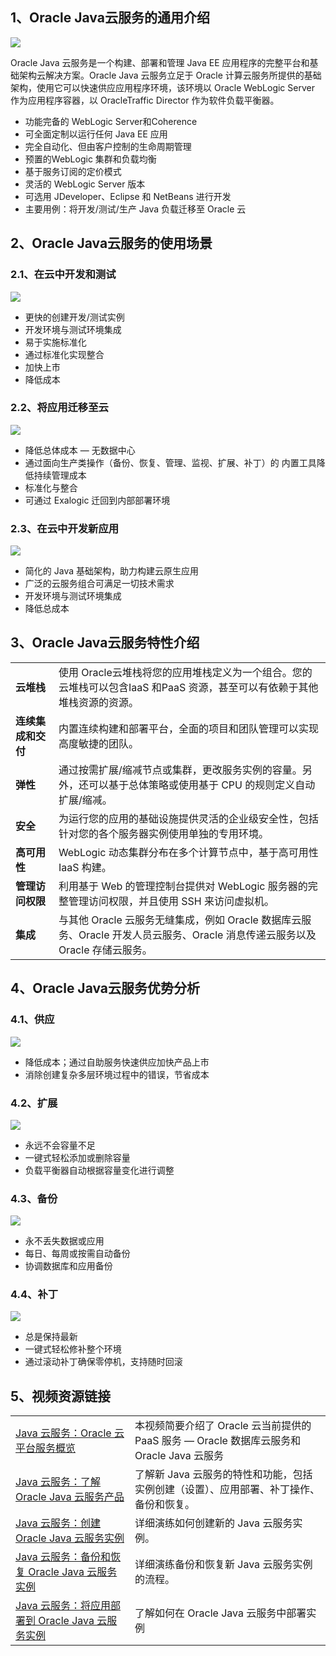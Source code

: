 ## 1、Oracle Java云服务的通用介绍

![](https://public-supply-service.oss-cn-beijing.aliyuncs.com/public_dev_supplier/f109c5c2-a231-457d-a918-770261176fd9.png)

Oracle Java 云服务是一个构建、部署和管理 Java EE 应用程序的完整平台和基础架构云解决方案。Oracle Java 云服务立足于 Oracle 计算云服务所提供的基础架构，使用它可以快速供应应用程序环境，该环境以 Oracle WebLogic Server 作为应用程序容器，以 OracleTraffic Director 作为软件负载平衡器。

- 功能完备的 WebLogic Server和Coherence
- 可全面定制以运行任何 Java EE 应用
- 完全自动化、但由客户控制的生命周期管理
- 预置的WebLogic 集群和负载均衡
- 基于服务订阅的定价模式
- 灵活的 WebLogic Server 版本
- 可选用 JDeveloper、Eclipse 和 NetBeans 进行开发
- 主要用例：将开发/测试/生产 Java 负载迁移至 Oracle 云

## 2、Oracle Java云服务的使用场景

### 2.1、在云中开发和测试

![](https://public-supply-service.oss-cn-beijing.aliyuncs.com/public_dev_supplier/fd9e1600-be51-4459-96cc-0de5e1f44dc3.png)

- 更快的创建开发/测试实例
- 开发环境与测试环境集成
- 易于实施标准化
- 通过标准化实现整合
- 加快上市
- 降低成本

### 2.2、将应用迁移至云

![](https://public-supply-service.oss-cn-beijing.aliyuncs.com/public_dev_supplier/60fa8487-057c-4a13-8c4d-784ba31bc9e1.png)

- 降低总体成本 — 无数据中心
- 通过面向生产类操作（备份、恢复、管理、监视、扩展、补丁）的 内置工具降低持续管理成本
- 标准化与整合
- 可通过 Exalogic 迁回到内部部署环境

### 2.3、在云中开发新应用

![](https://public-supply-service.oss-cn-beijing.aliyuncs.com/public_dev_supplier/349124d1-29b0-4d55-95fc-ecf7734683f7.png)

- 简化的 Java 基础架构，助力构建云原生应用
- 广泛的云服务组合可满足一切技术需求
- 开发环境与测试环境集成
- 降低总成本

## 3、Oracle Java云服务特性介绍

<table dir="auto" class=\"table table-bordered table-striped table-condensed\">
<tbody>
<tr>
<td><strong>云堆栈</strong></td>
<td>使用 Oracle云堆栈将您的应用堆栈定义为一个组合。您的云堆栈可以包含IaaS 和PaaS 资源，甚至可以有依赖于其他堆栈资源的资源。</td>
</tr>
<tr>
<td><strong>连续集成和交付</strong></td>
<td>内置连续构建和部署平台，全面的项目和团队管理可以实现高度敏捷的团队。</td>
</tr>
<tr>
<td><strong>弹性</strong></td>
<td>通过按需扩展/缩减节点或集群，更改服务实例的容量。另外，还可以基于总体策略或使用基于 CPU 的规则定义自动扩展/缩减。</td>
</tr>
<tr>
<td><strong>安全</strong></td>
<td>为运行您的应用的基础设施提供灵活的企业级安全性，包括针对您的各个服务器实例使用单独的专用环境。</td>
</tr>
<tr>
<td><strong>高可用性</strong></td>
<td>WebLogic 动态集群分布在多个计算节点中，基于高可用性 IaaS 构建。</td>
</tr>
<tr>
<td><strong>管理访问权限</strong></td>
<td>利用基于 Web 的管理控制台提供对 WebLogic 服务器的完整管理访问权限，并且使用 SSH 来访问虚拟机。</td>
</tr>
<tr>
<td><strong>集成</strong></td>
<td>与其他 Oracle 云服务无缝集成，例如 Oracle 数据库云服务、Oracle 开发人员云服务、Oracle 消息传递云服务以及 Oracle 存储云服务。</td>
</tr>
</tbody>
</table>

## 4、Oracle Java云服务优势分析

### 4.1、供应

![](https://public-supply-service.oss-cn-beijing.aliyuncs.com/public_dev_supplier/a8ceb9ac-6071-4069-89ed-380bc7f02b05.png)

- 降低成本；通过自助服务快速供应加快产品上市
- 消除创建复杂多层环境过程中的错误，节省成本

### 4.2、扩展

![](https://public-supply-service.oss-cn-beijing.aliyuncs.com/public_dev_supplier/0acbaf9f-9b68-4627-b824-ad002ceb79a7.png)

- 永远不会容量不足
- 一键式轻松添加或删除容量
- 负载平衡器自动根据容量变化进行调整

### 4.3、备份

![](https://public-supply-service.oss-cn-beijing.aliyuncs.com/public_dev_supplier/fb3cbf45-0fbc-4f8c-a0da-99692164a402.png)

- 永不丢失数据或应用
- 每日、每周或按需自动备份
- 协调数据库和应用备份

### 4.4、补丁

![](https://public-supply-service.oss-cn-beijing.aliyuncs.com/public_dev_supplier/edebb0be-ad53-42ae-b3a3-c33719a55b28.png)

- 总是保持最新
- 一键式轻松修补整个环境
- 通过滚动补丁确保零停机，支持随时回滚

## 5、视频资源链接

<table dir="auto" class=\"table table-bordered table-striped table-condensed\">
<tbody>
<tr>
<td><a href="https://www.youtube.com/embed/FLSG9XGsPtw?autoplay=1" rel="nofollow noreferrer" target="_blank">Java  云服务：Oracle 云平台服务概览</a></td>
<td>本视频简要介绍了 Oracle 云当前提供的 PaaS 服务 — Oracle 数据库云服务和 Oracle Java  云服务</td>
</tr>
<tr>
<td><a href="https://www.youtube.com/embed/fWHQuV9482w?autoplay=1" rel="nofollow noreferrer" target="_blank">Java  云服务：了解 Oracle Java 云服务产品</a></td>
<td>了解新 Java 云服务的特性和功能，包括实例创建（设置）、应用部署、补丁操作、备份和恢复。</td>
</tr>
<tr>
<td><a href="https://www.youtube.com/embed/b3T_MuB-7WY?autoplay=1" rel="nofollow noreferrer" target="_blank">Java  云服务：创建 Oracle Java 云服务实例</a></td>
<td>详细演练如何创建新的 Java 云服务实例。</td>
</tr>
<tr>
<td><a href="https://www.youtube.com/embed/lwkTiC5PiMU?autoplay=1" rel="nofollow noreferrer" target="_blank">Java  云服务：备份和恢复 Oracle Java 云服务实例</a></td>
<td>详细演练备份和恢复新 Java 云服务实例的流程。</td>
</tr>
<tr>
<td><a href="https://www.youtube.com/embed/T_DnKeGdXhA?autoplay=1" rel="nofollow noreferrer" target="_blank">Java  云服务：将应用部署到 Oracle Java 云服务实例</a></td>
<td>了解如何在 Oracle Java 云服务中部署实例</td>
</tr>
</tbody>
</table>
